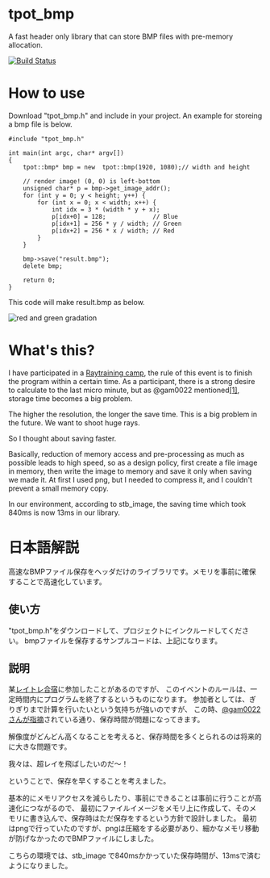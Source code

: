 # tpot_bmp
A fast header only library that can store BMP files with pre-memory allocation.

[![Build Status](https://travis-ci.com/t-pot/tpot_bmp.svg?branch=master)](https://travis-ci.com/t-pot/tpot_bmp)

# How to use
Download "tpot_bmp.h" and include in your project.
An example for storeing a bmp file is below.

```
#include "tpot_bmp.h"

int main(int argc, char* argv[])
{
	tpot::bmp* bmp = new  tpot::bmp(1920, 1080);// width and height
	
	// render image! (0, 0) is left-bottom
	unsigned char* p = bmp->get_image_addr();
	for (int y = 0; y < height; y++) {
		for (int x = 0; x < width; x++) {
			int idx = 3 * (width * y + x);
			p[idx+0] = 128;             // Blue
			p[idx+1] = 256 * y / width; // Green
			p[idx+2] = 256 * x / width; // Red
		}
	}

	bmp->save("result.bmp");
	delete bmp;

	return 0;
}
```
This code will make result.bmp as below.

![red and green gradation](test/sample.bmp)

# What's this?
I have participated in a [Raytraining camp](https://sites.google.com/site/raytracingcamp5/), the rule of this event is to finish the program within a certain time.
As a participant, there is a strong desire to calculate to the last micro minute, but as @gam0022 mentioned[[1]](https://gam0022.net/blog/2019/09/18/rtcamp7/#png%E3%81%AE%E3%82%A8%E3%83%B3%E3%82%B3%E3%83%BC%E3%83%89%E6%99%82%E9%96%93%E3%81%AE%E7%9F%AD%E7%B8%AE), storage time becomes a big problem.

The higher the resolution, the longer the save time. This is a big problem in the future.
We want to shoot huge rays.

So I thought about saving faster.


Basically, reduction of memory access and pre-processing as much as possible leads to high speed, 
so as a design policy, first create a file image in memory, then write the image to memory and save it only when saving we made it.
At first I used png, but I needed to compress it, and I couldn't prevent a small memory copy.

In our environment, according to stb_image, the saving time which took 840ms is now 13ms in our library.

# 日本語解説
高速なBMPファイル保存をヘッダだけのライブラリです。メモリを事前に確保することで高速化しています。

## 使い方

"tpot_bmp.h"をダウンロードして、プロジェクトにインクルードしてください。
bmpファイルを保存するサンプルコードは、上記になります。

## 説明
某[レイトレ合宿](https://sites.google.com/site/raytracingcamp5/)に参加したことがあるのですが、
このイベントのルールは、一定時間内にプログラムを終了するというものになります。
参加者としては、ぎりぎりまで計算を行いたいという気持ちが強いのですが、
この時、[@gam0022さんが指摘](https://gam0022.net/blog/2019/09/18/rtcamp7/#png%E3%81%AE%E3%82%A8%E3%83%B3%E3%82%B3%E3%83%BC%E3%83%89%E6%99%82%E9%96%93%E3%81%AE%E7%9F%AD%E7%B8%AE)されている通り、保存時間が問題になってきます。

解像度がどんどん高くなることを考えると、保存時間を多くとられるのは将来的に大きな問題です。

我々は、超レイを飛ばしたいのだ～！

ということで、保存を早くすることを考えました。

基本的にメモリアクセスを減らしたり、事前にできることは事前に行うことが高速化につながるので、
最初にファイルイメージをメモリ上に作成して、そのメモリに書き込んで、保存時はただ保存をするという方針で設計しました。
最初はpngで行っていたのですが、pngは圧縮をする必要があり、細かなメモリ移動が防げなかったのでBMPファイルにしました。

こちらの環境では、stb_image で840msかかっていた保存時間が、13msで済むようになりました。
